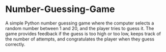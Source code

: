 # Number-Guessing-Game
A simple Python number guessing game where the computer selects a random number between 1 and 20, and the player tries to guess it. The game provides feedback if the guess is too high or too low, keeps track of the number of attempts, and congratulates the player when they guess correctly.
